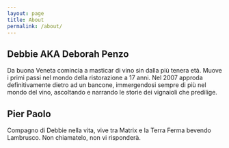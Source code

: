 ```yaml
---
layout: page
title: About
permalink: /about/
---
```


## Debbie AKA Deborah Penzo
Da buona Veneta comincia a masticar di vino sin dalla più tenera età.
Muove i primi passi nel mondo della ristorazione a 17 anni. Nel 2007 approda definitivamente dietro ad un bancone, immergendosi sempre di più nel mondo del vino, ascoltando e narrando le storie dei vignaioli che predilige.


## Pier Paolo
Compagno di Debbie nella vita, vive tra Matrix e la Terra Ferma bevendo Lambrusco.
Non chiamatelo, non vi risponderà.
